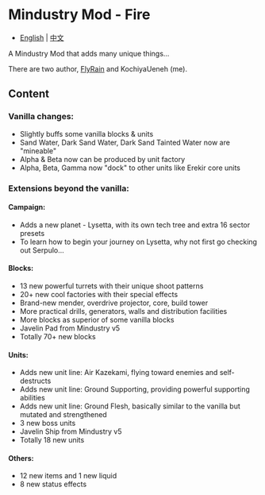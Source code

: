 # Mindustry Mod - Fire
- [English](README.md) | [中文](README_zh.md)

A Mindustry Mod that adds many unique things...

There are two author, [FlyRain](https://github.com/nuiFghY) and KochiyaUeneh (me).

## Content

### Vanilla changes:

- Slightly buffs some vanilla blocks & units
- Sand Water, Dark Sand Water, Dark Sand Tainted Water now are "mineable"
- Alpha & Beta now can be produced by unit factory
- Alpha, Beta, Gamma now "dock" to other units like Erekir core units

### Extensions beyond the vanilla:

#### Campaign:

- Adds a new planet - Lysetta, with its own tech tree and extra 16 sector presets
- To learn how to begin your journey on Lysetta, why not first go checking out Serpulo...

#### Blocks:

- 13 new powerful turrets with their unique shoot patterns
- 20+ new cool factories with their special effects
- Brand-new mender, overdrive projector, core, build tower
- More practical drills, generators, walls and distribution facilities
- More blocks as superior of some vanilla blocks
- Javelin Pad from Mindustry v5
- Totally 70+ new blocks

#### Units:

- Adds new unit line: Air Kazekami, flying toward enemies and self-destructs
- Adds new unit line: Ground Supporting, providing powerful supporting abilities
- Adds new unit line: Ground Flesh, basically similar to the vanilla but mutated and strengthened
- 3 new boss units
- Javelin Ship from Mindustry v5
- Totally 18 new units

#### Others:

- 12 new items and 1 new liquid
- 8 new status effects
